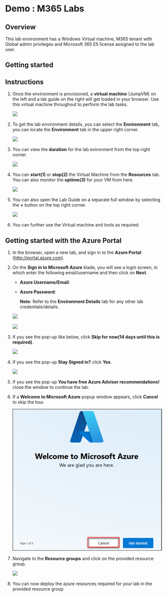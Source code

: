 # Demo : M365 Labs

## Overview
This lab environment has a Windows Virtual machine, M365 tenant with Global admin privileges and Microsoft 365 E5 license assigned to the lab user.

## Getting started

## Instructions

1. Once the environment is provisioned, a **virtual machine** (JumpVM) on the left and a lab guide on the right will get loaded in your browser. Use this virtual machine throughout to perform the lab tasks.

   ![](images/vmandguide-u.png)

2. To get the lab environment details, you can select the **Environment** tab, you can locate the **Environment** tab in the upper right corner.
   
   ![](images/environment-tab.png)

3. You can view the **duration** for the lab evironment from the top right corner

   ![](images/duration.png)

4. You can **start(1)** or **stop(2)** the Virtual Machine from the **Resources** tab. You can also monitor the **uptime(3)** for your VM from here.

   ![](images/resources-tab.png)

5. You can also open the Lab Guide on a separate full window by selecting the **+** button on the top right corner.

    ![](images/split-win.png)

6. You can further use the Virtual machine and tools as required.

## Getting started with the Azure Portal

1. In the browser, open a new tab, and sign in to the **Azure Portal** (<http://portal.azure.com>).

1. On the **Sign in to Microsoft Azure** blade, you will see a login screen, in which enter the following email/username and then click on **Next**.  

   * **Azure Username/Email**:  <inject key="AzureAdUserEmail"></inject> 
   * **Azure Password**:  <inject key="AzureAdUserPassword"></inject>

        **Note**: Refer to the **Environment Details** tab for any other lab credentials/details.
        
    ![](images/image-004.jpg)
  
    ![](images/image-005.jpg)
  
1. If you see the pop-up like below, click **Skip for now(14 days until this is required)**.

    ![](images/image004.png)

1. If you see the pop-up **Stay Signed in?** click **Yes**.

    ![](images/image-006.jpg)

1. If you see the pop-up **You have free Azure Advisor recommendations!** close the window to continue the lab. 

1. If a **Welcome to Microsoft Azure** popup window appears, click **Cancel** to skip the tour.

    ![](images/cancel.png)

1. Navigate to the **Resource groups** and click on the provided resource group.

   ![](images/rg.png)
  
1. You can now deploy the azure resources required for your lab in the provided resource group




